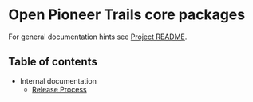 # Open Pioneer Trails core packages

For general documentation hints see [Project README](../README.md).

## Table of contents

- Internal documentation
    - [Release Process](./internals/Releasing.md)
